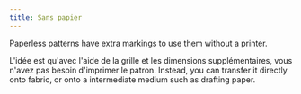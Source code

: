 ```yaml
---
title: Sans papier
---
```


Paperless patterns have extra markings to use them without a printer.

L'idée est qu'avec l'aide de la grille et les dimensions supplémentaires, vous n'avez pas besoin d'imprimer le patron. Instead, you can transfer it directly onto fabric, or onto a intermediate medium such as drafting paper.
